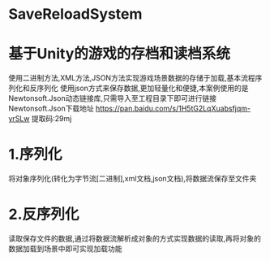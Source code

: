 # SaveReloadSystem
# 基于Unity的游戏的存档和读档系统

使用二进制方法,XML方法,JSON方法实现游戏场景数据的存储于加载,基本流程序列化和反序列化
使用json方式来保存数据,更加轻量化和便捷,本案例使用的是Newtonsoft.Json动态链接库,只需导入至工程目录下即可进行链接
Newtonsoft.Json下载地址 https://pan.baidu.com/s/1H5tG2LqXuabsfjqm-yrSLw 提取码:29mj
# 1.序列化
将对象序列化(转化为字节流[二进制],xml文档,json文档),将数据流保存至文件夹
# 2.反序列化
读取保存文件的数据,通过将数据流解析成对象的方式实现数据的读取,再将对象的数据加载到场景中即可实现加载功能
